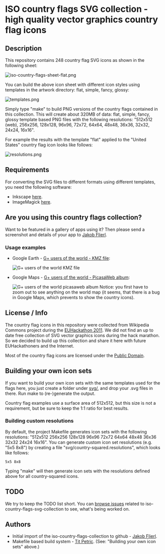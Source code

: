 # ISO country flags SVG collection - high quality vector graphics country flag icons

## Description
This repository contains 248 country flag SVG icons as shown in the following sheet:

![iso-country-flags-sheet-flat.png](https://raw.github.com/koppi/iso-country-flags-svg-collection/master/examples/iso-country-flags-sheet-flat.png "ISO country flags svg collection")

You can build the above icon sheet with different icon styles using templates in the artwork directory: flat, simple, fancy, glossy:

![templates.png](https://raw.github.com/koppi/iso-country-flags-svg-collection/master/examples/templates.png "Country flag icons templates")

Simply type "make" to build PNG versions of the country flags contained in this collection. This will create about 320MB of data: flat, simple, fancy, glossy template based PNG files with the following resolutions: "512x512 (web), 256x256, 128x128, 96x96, 72x72, 64x64, 48x48, 36x36, 32x32, 24x24, 16x16".

For example the results with the template "flat" applied to the "United States" country flag icon looks like follows:

![resolutions.png](https://raw.github.com/koppi/iso-country-flags-svg-collection/master/examples/resolutions.png "Country flag icon resoultions")
 
## Requirements
For converting the SVG files to different formats using different templates, you need the following software:

* Inkscape [here](http://www.inkscape.org/).
* ImageMagick [here](http://www.imagemagick.org/).

## Are you using this country flags collection?

Want to be featured in a gallery of apps using it? Then please send a screenshot and details of your app to [Jakob Flierl](https://github.com/koppi).

### Usage examples

* Google Earth - [G+ users of the world - KMZ file](http://goo.gl/YJjv3):

  ![G+ users of the world KMZ file](https://raw.github.com/koppi/iso-country-flags-svg-collection/master/examples/example-google-earth.png)

* Google Maps - [G+ users of the world - PicasaWeb album](http://goo.gl/mHyJb):

  ![G+ users of the world picasaweb album](https://raw.github.com/koppi/iso-country-flags-svg-collection/master/examples/example-google-maps.png) Notice: you first have to zoom out to see anything on the world map (it seems, that there is a bug in Google Maps, which prevents to show the country icons).

## License / Info

The country flag icons in this repository were collected from Wikipedia Commons project during the [EUHackathon 2011](http://www.euhackathon.eu/). We did not find an up to date free collection of SVG vector graphics icons during the hack marathon. So we decided to build up this collection and share it here with future EUHackathoners and the Internet.

Most of the country flag icons are licensed under the [Public Domain](http://en.wikipedia.org/wiki/Public_domain).

## Building your own icon sets

If you want to build your own icon sets with the same templates used for the flags here, you just create a folder under [svg/](https://github.com/koppi/iso-country-flags-svg-collection/tree/master/svg), and drop your .svg files in there. Run make to (re-)generate the output.

Country flag examples use a surface area of 512x512, but this size is not a requirement, but be sure to keep the 1:1 ratio for best results.

### Building custom resolutions

By default, the project Makefile generates icon sets with the following resolutions: "512x512 256x256 128x128 96x96 72x72 64x64 48x48 36x36 32x32 24x24 16x16". You can generate custom icon set resolutions (e.g. "5x5 8x8") by creating a file "svg/country-squared.resolutions", which looks like follows:

```
5x5 8x8
```

Typing "make" will then generate icon sets with the resolutions defined above for all country-squared icons.

## TODO

We try to keep the TODO list short. You can [browse issues](https://github.com/koppi/iso-country-flags-svg-collection/issues) related to iso-country-flags-svg-collection to see, what's being worked on.

## Authors

* Initial import of the iso-country-flags-collection to github - [Jakob Flierl](https://github.com/koppi).
* Makefile based build system - [Tit Petric](https://github.com/titpetric). (See: "Building your own icon sets" above.)
